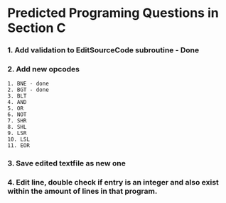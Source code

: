 # Predicted Programing Questions in Section C  
### 1. Add validation to EditSourceCode subroutine - Done
### 2. Add new opcodes
    1. BNE - done  
    2. BGT - done  
    3. BLT  
    4. AND  
    5. OR  
    6. NOT  
    7. SHR  
    8. SHL  
    9. LSR  
    10. LSL  
    11. EOR  
### 3. Save edited textfile as new one  
### 4. Edit line, double check if entry is an integer and also exist within the amount of lines in that program.  